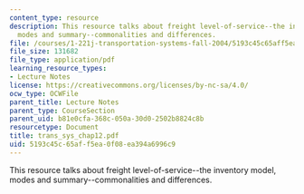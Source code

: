 ```yaml
---
content_type: resource
description: This resource talks about freight level-of-service--the inventory model,
  modes and summary--commonalities and differences.
file: /courses/1-221j-transportation-systems-fall-2004/5193c45c65aff5ea0f08ea394a6996c9_trans_sys_chap12.pdf
file_size: 131682
file_type: application/pdf
learning_resource_types:
- Lecture Notes
license: https://creativecommons.org/licenses/by-nc-sa/4.0/
ocw_type: OCWFile
parent_title: Lecture Notes
parent_type: CourseSection
parent_uid: b81e0cfa-368c-050a-30d0-2502b8824c8b
resourcetype: Document
title: trans_sys_chap12.pdf
uid: 5193c45c-65af-f5ea-0f08-ea394a6996c9
---
```

This resource talks about freight level-of-service--the inventory model, modes and summary--commonalities and differences.